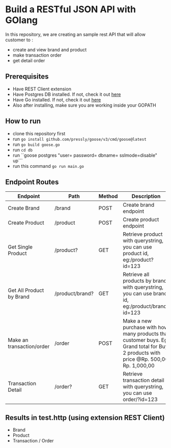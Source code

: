 # Build a RESTful JSON API with GOlang
In this repository, we are creating an sample rest API that will allow customer to :
* create and view brand and product 
* make transaction order 
* get detail order

## Prerequisites
* Have REST Client extension
* Have Postgres DB installed. If not, check it out [here](https://www.postgresql.org/)
* Have Go installed. If not, check it out [here](https://golang.org/doc/install)
* Also after installing, make sure you are working inside your GOPATH

## How to run 
* clone this repository first
* run ```go install github.com/pressly/goose/v3/cmd/goose@latest```
* run ```go build goose.go```
* run ```cd db```
* run ``goose postgres "user=<user> password=<password> dbname=<dbname> sslmode=disable" up```    
* run this command ```go run main.go```

## Endpoint Routes 

| Endpoint | Path  | Method  | Description
| ------- | --- | --- | ----------- |
| Create Brand | /brand | POST | Create brand endpoint |
| Create Product | /product | POST | Create product endpoint |
| Get Single Product | /product? | GET | Retrieve product with querystring, you can use product id, eg:/product?id=123|
| Get All Product by Brand | /product/brand? | GET | Retrieve all products by brand with querystring, you can use brand id, eg:/product/brand?id=123|
| Make an transaction/order | /order | POST | Make a new purchase with how many products that customer buys. Eg: Grand total for Buy 2 products with price @Rp. 500,00 Rp. 1,000,00|
| Transaction Detail | /order? | GET | Retrieve transaction detail with querystring, you can use order/?id=123|


## Results in test.http (using extension REST Client)
* Brand
* Product
* Transaction / Order
